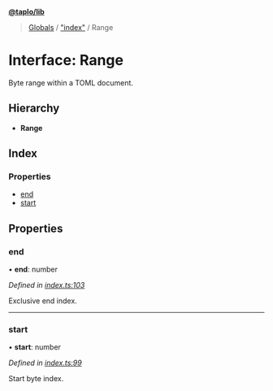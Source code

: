 **[@taplo/lib](../README.md)**

> [Globals](../globals.md) / ["index"](../modules/_index_.md) / Range

# Interface: Range

Byte range within a TOML document.

## Hierarchy

* **Range**

## Index

### Properties

* [end](_index_.range.md#end)
* [start](_index_.range.md#start)

## Properties

### end

•  **end**: number

*Defined in [index.ts:103](https://github.com/tamasfe/taplo/blob/b68fd29/node/lib/src/index.ts#L103)*

Exclusive end index.

___

### start

•  **start**: number

*Defined in [index.ts:99](https://github.com/tamasfe/taplo/blob/b68fd29/node/lib/src/index.ts#L99)*

Start byte index.
